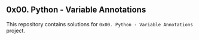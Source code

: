 ## 0x00. Python - Variable Annotations

This repository contains solutions for `0x00. Python - Variable Annotations`
project.
